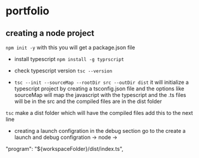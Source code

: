 # portfolio

## creating a node project
`npm init -y` with this you will get a package.json file

- install typescript `npm install -g typrscript`

- check typescript version `tsc --version`

- `tsc --init --sourceMap --rootDir src --outDir dist` it will initialize a typescript project by creating a tsconfig.json file
and the options like sourceMap will map the javascript with the typescript and the .ts files will be in the src and the compiled files are in the dist folder

`tsc` make a dist folder which will have the compiled files 
add this to the next line 

- creating a launch configration in the debug section go to the create a launch and debug configration -> node -> 

"program": "${workspaceFolder}/dist/index.ts", 


